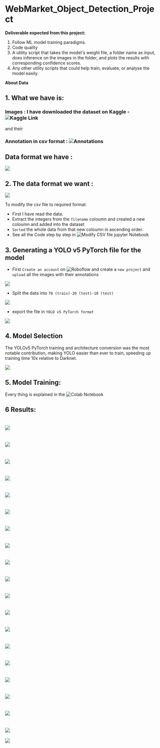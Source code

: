 # WebMarket_Object_Detection_Project

**Deliverable expected from this project:**

1. Follow ML model training paradigms.
2. Code quality
3. A utility script that takes the model's weight file, a folder name as input, does inference on the images in the folder, and plots the results with corresponding confidence scores.
4. Any other utility scripts that could help train, evaluate, or analyse the model easily.


**About Data**
## 1. What we have is:
### Images : I have downloaded the dataset on Kaggle - ![Kaggle Link]([https://www.kaggle.com/datasets/manikchitralwar/webmarket-dataset]) 

and their 
### Annotation in csv format : ![Annotations](https://github.com/ParallelDots/generic-sku-detection-benchmark/tree/master/annotations/WebMarket)

## Data format we have :
![](https://github.com/Pushpadant07/WebMarket_Object_Detection_Project/blob/main/Images/1.PNG)

## 2. The data format we want :
![](https://github.com/Pushpadant07/WebMarket_Object_Detection_Project/blob/main/Images/2.PNG)

To modify the csv file to required format:
* First I have read the data.
* Extract the integers from the `filename` coloumn and created a new coloumn and added into the dataset 
* `Sorted` the whole data from that new coloumn in ascending order.
* See all the Code step by step in ![ Modify CSV file jupyter Notebook](https://github.com/Pushpadant07/WebMarket_Object_Detection_Project/blob/main/WebMarket_Scaled_YOLOv4.ipynb)


## 3. Generating a YOLO v5 PyTorch file for the model

* First `Create an account` on ![Roboflow](https://roboflow.com/) and create a `new project` and `upload` all the images with their annotations

![](https://github.com/Pushpadant07/WebMarket_Object_Detection_Project/blob/main/Images/3.PNG)

* Split the data into `70 (train)-20 (test)-10 (test)` 

![](https://github.com/Pushpadant07/WebMarket_Object_Detection_Project/blob/main/Images/6.PNG)

* export the file in `YOLO v5 PyTorch format`

![](https://github.com/Pushpadant07/WebMarket_Object_Detection_Project/blob/main/Images/4.PNG)


## 4. Model Selection

The YOLOv5 PyTorch training and architecture conversion was the most notable contribution, making YOLO easier than ever to train, speeding up training time 10x relative to Darknet.

![](https://blog.roboflow.com/content/images/2020/12/image.png)

## 5. Model Training:


Every thing is explained in the ![ Colab Notebook ](https://github.com/ChitralwarManik/WebMarket_Object_Detection/blob/main/WebMarket_Scaled_YOLOv4.ipynb)


## 6 Results:
![](https://github.com/Pushpadant07/WebMarket_Object_Detection_Project/blob/main/Results/download%20(1).jfif)
==============================================================================================================

![](https://github.com/Pushpadant07/WebMarket_Object_Detection_Project/blob/main/Results/download%20(2).jfif)
==============================================================================================================

![](https://github.com/Pushpadant07/WebMarket_Object_Detection_Project/blob/main/Results/download%20(3).jfif)
==============================================================================================================

![](https://github.com/Pushpadant07/WebMarket_Object_Detection_Project/blob/main/Results/download%20(4).jfif)
==============================================================================================================

![](https://github.com/Pushpadant07/WebMarket_Object_Detection_Project/blob/main/Results/download%20(5).jfif)
==============================================================================================================

![](https://github.com/Pushpadant07/WebMarket_Object_Detection_Project/blob/main/Results/download%20(6).jfif)
==============================================================================================================

![](https://github.com/Pushpadant07/WebMarket_Object_Detection_Project/blob/main/Results/download%20(7).jfif)
==============================================================================================================

![](https://github.com/Pushpadant07/WebMarket_Object_Detection_Project/blob/main/Results/download%20(8).jfif)
==============================================================================================================

![](https://github.com/Pushpadant07/WebMarket_Object_Detection_Project/blob/main/Results/download%20(9).jfif)
==============================================================================================================

![](https://github.com/Pushpadant07/WebMarket_Object_Detection_Project/blob/main/Results/download%20(10).jfif)
==============================================================================================================

![](https://github.com/Pushpadant07/WebMarket_Object_Detection_Project/blob/main/Results/download%20(11).jfif)
==============================================================================================================

![](https://github.com/Pushpadant07/WebMarket_Object_Detection_Project/blob/main/Results/download%20(12).jfif)
==============================================================================================================

![](https://github.com/Pushpadant07/WebMarket_Object_Detection_Project/blob/main/Results/download%20(13).jfif)
==============================================================================================================

![](https://github.com/Pushpadant07/WebMarket_Object_Detection_Project/blob/main/Results/download%20(14).jfif)
==============================================================================================================

![](https://github.com/Pushpadant07/WebMarket_Object_Detection_Project/blob/main/Results/download%20(15).jfif)
==============================================================================================================

![](https://github.com/Pushpadant07/WebMarket_Object_Detection_Project/blob/main/Results/download%20(16).jfif)
==============================================================================================================

![](https://github.com/Pushpadant07/WebMarket_Object_Detection_Project/blob/main/Results/download%20(17).jfif)
==============================================================================================================

![](https://github.com/Pushpadant07/WebMarket_Object_Detection_Project/blob/main/Results/download%20(18).jfif)
==============================================================================================================

![](https://github.com/Pushpadant07/WebMarket_Object_Detection_Project/blob/main/Results/download%20(19).jfif)
==============================================================================================================

![](https://github.com/Pushpadant07/WebMarket_Object_Detection_Project/blob/main/Results/download%20(20).jfif)

`````````````````````````````````````````````````````````````````````````````````````````````````````````````````````````
